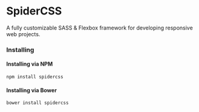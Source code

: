 # SpiderCSS

A fully customizable SASS & Flexbox framework for developing responsive web projects.

### Installing

#### Installing via NPM

```
npm install spidercss
```

#### Installing via Bower

```
bower install spidercss
```
